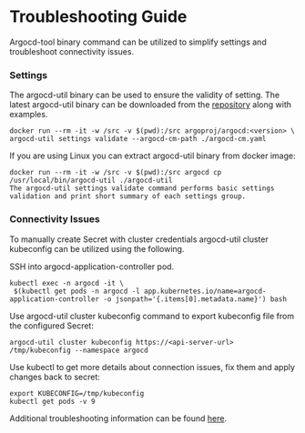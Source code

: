 # Troubleshooting Guide

Argocd-tool binary command can be utilized to simplify settings and troubleshoot connectivity issues.

### Settings

The argocd-util binary can be used to ensure the validity of setting. The latest argocd-util binary can be downloaded from the  [repository](https://argoproj.github.io/argo-cd/operator-manual/troubleshooting/) along with examples. 

    docker run --rm -it -w /src -v $(pwd):/src argoproj/argocd:<version> \
    argocd-util settings validate --argocd-cm-path ./argocd-cm.yaml

If you are using Linux you can extract argocd-util binary from docker image:


    docker run --rm -it -w /src -v $(pwd):/src argocd cp /usr/local/bin/argocd-util ./argocd-util
    The argocd-util settings validate command performs basic settings validation and print short summary of each settings group.

### Connectivity Issues

To manually create Secret with cluster credentials argocd-util cluster kubeconfig can be utilized using the following.

SSH into argocd-application-controller pod.


    kubectl exec -n argocd -it \
     $(kubectl get pods -n argocd -l app.kubernetes.io/name=argocd-application-controller -o jsonpath='{.items[0].metadata.name}') bash

Use argocd-util cluster kubeconfig command to export kubeconfig file from the configured Secret:


    argocd-util cluster kubeconfig https://<api-server-url> /tmp/kubeconfig --namespace argocd

Use kubectl to get more details about connection issues, fix them and apply changes back to secret:


    export KUBECONFIG=/tmp/kubeconfig
    kubectl get pods -v 9

Additional troubleshooting information can be found [here](https://argoproj.github.io/argo-cd/operator-manual/troubleshooting/).


